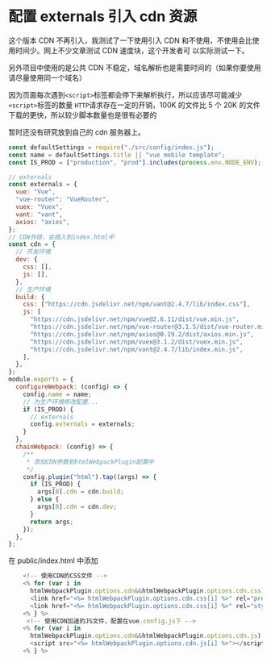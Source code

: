 # 配置 externals 引入 cdn 资源

这个版本 CDN 不再引入，我测试了一下使用引入 CDN 和不使用，不使用会比使用时间少。网上不少文章测试 CDN 速度块，这个开发者可
以实际测试一下。

另外项目中使用的是公共 CDN 不稳定，域名解析也是需要时间的（如果你要使用请尽量使用同一个域名）

因为页面每次遇到`<script>`标签都会停下来解析执行，所以应该尽可能减少`<script>`标签的数量 `HTTP`请求存在一定的开销，100K
的文件比 5 个 20K 的文件下载的更快，所以较少脚本数量也是很有必要的

暂时还没有研究放到自己的 cdn 服务器上。

```javascript
const defaultSettings = require("./src/config/index.js");
const name = defaultSettings.title || "vue mobile template";
const IS_PROD = ["production", "prod"].includes(process.env.NODE_ENV);

// externals
const externals = {
  vue: "Vue",
  "vue-router": "VueRouter",
  vuex: "Vuex",
  vant: "vant",
  axios: "axios",
};
// CDN外链，会插入到index.html中
const cdn = {
  // 开发环境
  dev: {
    css: [],
    js: [],
  },
  // 生产环境
  build: {
    css: ["https://cdn.jsdelivr.net/npm/vant@2.4.7/lib/index.css"],
    js: [
      "https://cdn.jsdelivr.net/npm/vue@2.6.11/dist/vue.min.js",
      "https://cdn.jsdelivr.net/npm/vue-router@3.1.5/dist/vue-router.min.js",
      "https://cdn.jsdelivr.net/npm/axios@0.19.2/dist/axios.min.js",
      "https://cdn.jsdelivr.net/npm/vuex@3.1.2/dist/vuex.min.js",
      "https://cdn.jsdelivr.net/npm/vant@2.4.7/lib/index.min.js",
    ],
  },
};
module.exports = {
  configureWebpack: (config) => {
    config.name = name;
    // 为生产环境修改配置...
    if (IS_PROD) {
      // externals
      config.externals = externals;
    }
  },
  chainWebpack: (config) => {
    /**
     * 添加CDN参数到htmlWebpackPlugin配置中
     */
    config.plugin("html").tap((args) => {
      if (IS_PROD) {
        args[0].cdn = cdn.build;
      } else {
        args[0].cdn = cdn.dev;
      }
      return args;
    });
  },
};
```

在 public/index.html 中添加

```javascript
    <!-- 使用CDN的CSS文件 -->
    <% for (var i in
      htmlWebpackPlugin.options.cdn&&htmlWebpackPlugin.options.cdn.css) { %>
      <link href="<%= htmlWebpackPlugin.options.cdn.css[i] %>" rel="preload" as="style" />
      <link href="<%= htmlWebpackPlugin.options.cdn.css[i] %>" rel="stylesheet" />
    <% } %>
     <!-- 使用CDN加速的JS文件，配置在vue.config.js下 -->
    <% for (var i in
      htmlWebpackPlugin.options.cdn&&htmlWebpackPlugin.options.cdn.js) { %>
      <script src="<%= htmlWebpackPlugin.options.cdn.js[i] %>"></script>
    <% } %>
```
